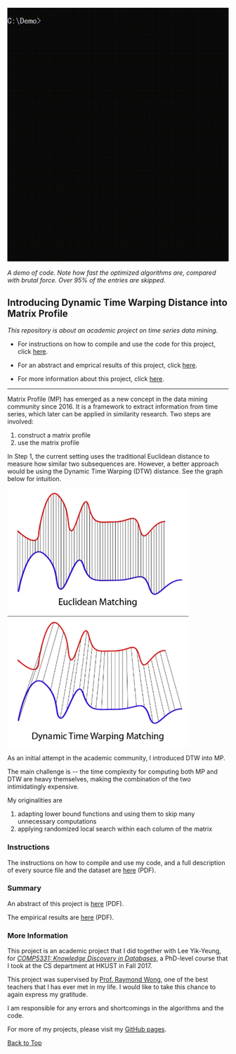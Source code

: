![demo](demo.gif)

*A demo of code. Note how fast the optimized algorithms are, compared with brutal force. Over 95% of the entries are skipped.* <a name="user-content-introducing-dynamic-time-warping-distance-into-matrix-profile"></a>

## Introducing Dynamic Time Warping Distance into Matrix Profile

*This repository is about an academic project on time series data mining.* 

- For instructions on how to compile and use the code for this project, click [here](#user-content-instructions).

- For an abstract and emprical results of this project, click [here](#user-content-summary).

- For more information about this project, click [here](#user-content-more-information).

---

Matrix Profile (MP) has emerged as a new concept in the data mining community since 2016. It is a framework to extract information from time series, which later can be applied in similarity research. Two steps are involved:

1. construct a matrix profile
2. use the matrix profile

In Step 1, the current setting uses the traditional Euclidean distance to measure how similar two subsequences are. However, a better approach would be using the Dynamic Time Warping (DTW) distance. See the graph below for intuition.

![dtw](dtw.png)

As an initial attempt in the academic community, I introduced DTW into MP.

The main challenge is -- the time complexity for computing both MP and DTW are heavy themselves, making the combination of the two intimidatingly expensive.

My originalities are

1. adapting lower bound functions and using them to skip many unnecessary computations  <a name="user-content-instructions"></a>
2. applying randomized local search within each column of the matrix

### Instructions

The instructions on how to compile and use my code, and a full description of every source file and the dataset are [here](README.pdf) (PDF). <a name="user-content-summary"></a>

### Summary

An abstract of this project is [here](summary/abstract.pdf) (PDF).

<a name="user-content-more-information"></a>

The empirical results are [here](summary/results.pdf) (PDF).

### More Information 

This project is an academic project that I did together with Lee Yik-Yeung, for [*COMP5331: Knowledge Discovery in Databases*](https://www.cse.ust.hk/~raywong/comp5331/), a PhD-level course that I took at the CS department at HKUST in Fall 2017.

This project was supervised by [Prof. Raymond Wong](https://www.cse.ust.hk/~raywong/), one of the best teachers that I has ever met in my life. I would like to take this chance to again express my gratitude.

I am responsible for any errors and shortcomings in the algorithms and the code.

For more of my projects, please visit my [GitHub pages](https://imfl.github.io).

[Back to Top](#user-content-introducing-dynamic-time-warping-distance-into-matrix-profile)
